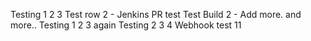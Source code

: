 Testing 1  2 3
Test row 2 - Jenkins PR test
Test Build 2 - Add more. and more..
Testing 1 2 3 again
Testing 2 3 4
Webhook test 11